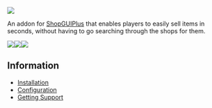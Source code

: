![](https://i.imgur.com/Z8h5UKa.png)

An addon for [ShopGUIPlus](https://www.spigotmc.org/resources/shopgui-1-7-1-16.6515/) that enables players to easily sell items in seconds, without having to go searching through the shops for them.

![](https://i.imgur.com/u2IFwlB.png)![](https://i.imgur.com/mXnsSK9.png)![](https://i.imgur.com/SK5ulCR.png)

## Information
- [Installation](https://github.com/MackenzieMolloy/ShopGUIPlus-SellGUI/wiki/Installation)
- [Configuration](https://github.com/MackenzieMolloy/ShopGUIPlus-SellGUI/wiki/Configuration)
- [Getting Support](https://github.com/MackenzieMolloy/ShopGUIPlus-SellGUI/wiki/Getting-Support)
